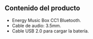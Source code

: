 ## Contenido del producto

* Energy Music Box CC1 Bluetooth.
* Cable de audio: 3.5mm.
* Cable USB 2.0 para cargar la batería.


